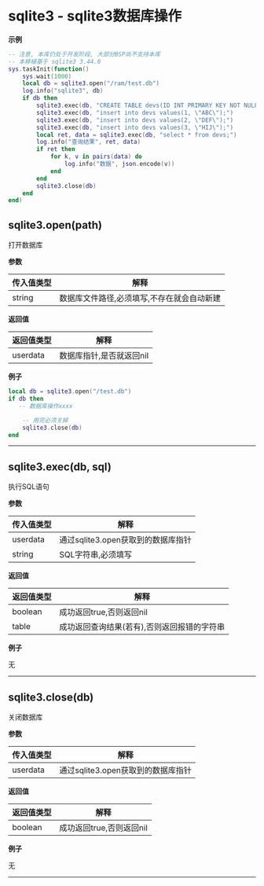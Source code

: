 # sqlite3 - sqlite3数据库操作

**示例**

```lua
-- 注意, 本库仍处于开发阶段, 大部分BSP尚不支持本库
-- 本移植基于 sqlite3 3.44.0
sys.taskInit(function()
    sys.wait(1000)
    local db = sqlite3.open("/ram/test.db")
    log.info("sqlite3", db)
    if db then
        sqlite3.exec(db, "CREATE TABLE devs(ID INT PRIMARY KEY NOT NULL, name CHAR(50));")
        sqlite3.exec(db, "insert into devs values(1, \"ABC\");")
        sqlite3.exec(db, "insert into devs values(2, \"DEF\");")
        sqlite3.exec(db, "insert into devs values(3, \"HIJ\");")
        local ret, data = sqlite3.exec(db, "select * from devs;")
        log.info("查询结果", ret, data)
        if ret then
            for k, v in pairs(data) do
                log.info("数据", json.encode(v))
            end
        end
        sqlite3.close(db)
    end
end)

```

## sqlite3.open(path)

打开数据库

**参数**

|传入值类型|解释|
|-|-|
|string|数据库文件路径,必须填写,不存在就会自动新建|

**返回值**

|返回值类型|解释|
|-|-|
|userdata|数据库指针,是否就返回nil|

**例子**

```lua
local db = sqlite3.open("/test.db")
if db then
   -- 数据库操作xxxx

    -- 用完必须关掉
    sqlite3.close(db)
end

```

---

## sqlite3.exec(db, sql)

执行SQL语句

**参数**

|传入值类型|解释|
|-|-|
|userdata|通过sqlite3.open获取到的数据库指针|
|string|SQL字符串,必须填写|

**返回值**

|返回值类型|解释|
|-|-|
|boolean|成功返回true,否则返回nil|
|table|成功返回查询结果(若有),否则返回报错的字符串|

**例子**

无

---

## sqlite3.close(db)

关闭数据库

**参数**

|传入值类型|解释|
|-|-|
|userdata|通过sqlite3.open获取到的数据库指针|

**返回值**

|返回值类型|解释|
|-|-|
|boolean|成功返回true,否则返回nil|

**例子**

无

---

